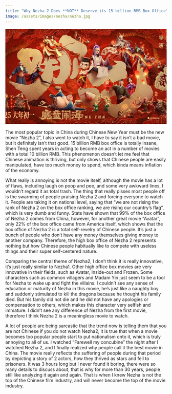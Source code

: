 ```yaml
---
title: "Why Nezha 2 Does **NOT** Deserve its 15 billion RMB Box Office"
image: /assets/images/nezha/nezha.jpg
---
```

![](/assets/images/nezha/nezha.jpg)

The most popular topic in China during Chinese New Year must be the new movie “Nezha 2”, I also went to watch it, I have to say it isn’t a bad movie, but it definitely isn’t that good. 15 billion RMB box office is totally insane, Shen Teng spent years in acting to become an act in a number of movies with a total 10 billion RMB. This phenomenon doesn’t let me feel that Chinese animation is thriving, but only shows that Chinese people are easily manipulated, have too much money to spend, which kinda means inflation of the economy.

What really is annoying is not the movie itself, although the movie has a lot of flaws, including laugh on poop and pee, and some very awkward lines, I wouldn’t regard it as total trash. The thing that really pisses most people off is the swarming of people praising Nezha 2 and forcing everyone to watch it. People are taking it on national level, saying that “we are not rising the rank of Nezha 2 on the box office ranking, we are rising our country’s flag”, which is very dumb and funny. Stats have shown that 99% of the box office of Nezha 2 comes from China, however, for another great movie “Avatar”, only 22% of the box office came from America itself, which shows that the box office of Nezha 2 is a total self-revelry of Chinese people. It’s just a bunch of people who don’t have any money themselves giving money to another company. Therefore, the high box office of Nezha 2 represents nothing but how Chinese people habitually like to compete with useless things and their super self-centered nature.

Comparing the central theme of Nezha2, I don’t think it is really innovative, it’s just really similar to Nezha1. Other high office box movies are very innovative in their fields, such as Avatar, Inside-out and Frozen. Some characters such as common villagers and Madam Yin just seem to be a tool for Nezha to wake up and fight the villains. I couldn’t see any sense of education or maturity of Nezha in this movie, he’s just like a naughty boy and suddenly stimulated to kill the dragons because he thought his family died. But his family did not die and he did not have any apologies or compensation to others, which makes this character very selfish and immature. I didn’t see any difference of Nezha from the first movie, therefore I think Nezha 2 is a meaningless movie to watch.

A lot of people are being sarcastic that the trend now is telling them that you are not Chinese if you do not watch Nezha2, it is true that when a movie becomes too popular people start to put nationalism onto it, which is truly annoying to all of us. I watched “Farewell my concubine” the night after I watched Nezha 2, and I finally realized why people call it the best movie in China. The movie really reflects the suffering of people during that period by depicting a story of 2 actors, how they thrived as stars and fell to prisoners. It was 3 hours long but I never found it boring, there were so many details to discuss about, that is why for more than 30 years, people still like analyzing it again and again. That is when I knew Nezha is not the top of the Chinese film industry, and will never become the top of the movie industry.